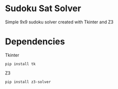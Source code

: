 # Sudoku Sat Solver
Simple 9x9 sudoku solver created with Tkinter and Z3

# Dependencies
Tkinter
```
pip install tk
```
Z3
```
pip install z3-solver
```
